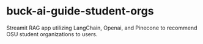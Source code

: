 # buck-ai-guide-student-orgs
Streamit RAG app utilizing LangChain, Openai, and Pinecone to recommend OSU student organizations to users.
